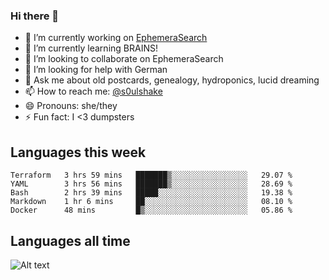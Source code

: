 ### Hi there 👋

<!--
**soulshake/soulshake** is a ✨ _special_ ✨ repository because its `README.md` (this file) appears on your GitHub profile.

Here are some ideas to get you started:

- 🔭 I’m currently working on ...
- 🌱 I’m currently learning ...
- 👯 I’m looking to collaborate on ...
- 🤔 I’m looking for help with ...
- 💬 Ask me about ...
- 📫 How to reach me: ...
- 😄 Pronouns: ...
- ⚡ Fun fact: ...
-->


- 🔭 I’m currently working on [EphemeraSearch](https://www.ephemerasearch.com/)
- 🌱 I’m currently learning BRAINS!
- 👯 I’m looking to collaborate on EphemeraSearch
- 🤔 I’m looking for help with German
- 💬 Ask me about old postcards, genealogy, hydroponics, lucid dreaming
- 📫 How to reach me: [@s0ulshake](https://twitter.com/soulshake)
- 😄 Pronouns: she/they
- ⚡ Fun fact: I <3 dumpsters

## Languages this week

<!--START_SECTION:waka-->
```text
Terraform   3 hrs 59 mins   ███████▒░░░░░░░░░░░░░░░░░   29.07 % 
YAML        3 hrs 56 mins   ███████▒░░░░░░░░░░░░░░░░░   28.69 % 
Bash        2 hrs 39 mins   █████░░░░░░░░░░░░░░░░░░░░   19.38 % 
Markdown    1 hr 6 mins     ██░░░░░░░░░░░░░░░░░░░░░░░   08.10 % 
Docker      48 mins         █▒░░░░░░░░░░░░░░░░░░░░░░░   05.86 % 
```
<!--END_SECTION:waka-->

## Languages all time
![Alt text](https://wakatime.com/share/@aj/6aa10b67-a5e9-4fb1-acaf-8692f4385172.svg)
